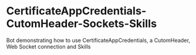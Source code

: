 # CertificateAppCredentials-CutomHeader-Sockets-Skills
Bot demonstrating how to use CertificateAppCredentials, a CutomHeader, Web Socket connection and Skills
